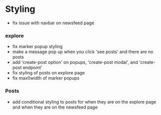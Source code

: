 # Styling

- fix issue with navbar on newsfeed page

### explore

- fix marker popup styling
- make a message pop up when you click 'see posts' and there are no posts
- add 'create-post option' on popups, 'create-post modal', and 'create-post endpoint'
- fix styling of posts on explore page
- fix max0width of marker popups

### Posts

- add conditional styling to posts for when they are on the explore page and when they are on the newsfeed page
